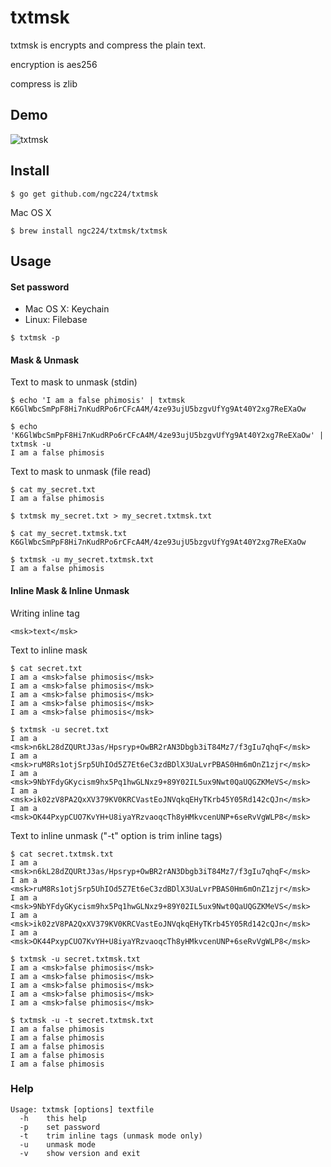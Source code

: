 # txtmsk
txtmsk is encrypts and compress the plain text.

encryption is aes256

compress is zlib

## Demo

![txtmsk](https://raw.githubusercontent.com/wiki/ngc224/txtmsk/txtmsk.gif)

## Install
```
$ go get github.com/ngc224/txtmsk
```

Mac OS X
```
$ brew install ngc224/txtmsk/txtmsk
```

## Usage
#### Set password

- Mac OS X: Keychain
- Linux: Filebase

```
$ txtmsk -p
```

#### Mask & Unmask

Text to mask to unmask (stdin)
```
$ echo 'I am a false phimosis' | txtmsk
K6GlWbcSmPpF8Hi7nKudRPo6rCFcA4M/4ze93ujU5bzgvUfYg9At40Y2xg7ReEXaOw

$ echo 'K6GlWbcSmPpF8Hi7nKudRPo6rCFcA4M/4ze93ujU5bzgvUfYg9At40Y2xg7ReEXaOw' | txtmsk -u
I am a false phimosis
```

Text to mask to unmask (file read)
```
$ cat my_secret.txt
I am a false phimosis

$ txtmsk my_secret.txt > my_secret.txtmsk.txt

$ cat my_secret.txtmsk.txt
K6GlWbcSmPpF8Hi7nKudRPo6rCFcA4M/4ze93ujU5bzgvUfYg9At40Y2xg7ReEXaOw

$ txtmsk -u my_secret.txtmsk.txt
I am a false phimosis
```

#### Inline Mask & Inline Unmask

Writing inline tag
```
<msk>text</msk>
```

Text to inline mask
```
$ cat secret.txt
I am a <msk>false phimosis</msk>
I am a <msk>false phimosis</msk>
I am a <msk>false phimosis</msk>
I am a <msk>false phimosis</msk>
I am a <msk>false phimosis</msk>

$ txtmsk -u secret.txt
I am a <msk>n6kL28dZQURtJ3as/Hpsryp+OwBR2rAN3Dbgb3iT84Mz7/f3gIu7qhqF</msk>
I am a <msk>ruM8Rs1otjSrp5UhIOd5Z7Et6eC3zdBDlX3UaLvrPBAS0Hm6mOnZ1zjr</msk>
I am a <msk>9NbYFdyGKycism9hx5Pq1hwGLNxz9+89Y02IL5ux9Nwt0QaUQGZKMeVS</msk>
I am a <msk>ik02zV8PA2QxXV379KV0KRCVastEoJNVqkqEHyTKrb45Y05Rd142cQJn</msk>
I am a <msk>OK44PxypCUO7KvYH+U8iyaYRzvaoqcTh8yHMkvcenUNP+6seRvVgWLP8</msk>
```

Text to inline unmask ("-t" option is trim inline tags)
```
$ cat secret.txtmsk.txt
I am a <msk>n6kL28dZQURtJ3as/Hpsryp+OwBR2rAN3Dbgb3iT84Mz7/f3gIu7qhqF</msk>
I am a <msk>ruM8Rs1otjSrp5UhIOd5Z7Et6eC3zdBDlX3UaLvrPBAS0Hm6mOnZ1zjr</msk>
I am a <msk>9NbYFdyGKycism9hx5Pq1hwGLNxz9+89Y02IL5ux9Nwt0QaUQGZKMeVS</msk>
I am a <msk>ik02zV8PA2QxXV379KV0KRCVastEoJNVqkqEHyTKrb45Y05Rd142cQJn</msk>
I am a <msk>OK44PxypCUO7KvYH+U8iyaYRzvaoqcTh8yHMkvcenUNP+6seRvVgWLP8</msk>

$ txtmsk -u secret.txtmsk.txt
I am a <msk>false phimosis</msk>
I am a <msk>false phimosis</msk>
I am a <msk>false phimosis</msk>
I am a <msk>false phimosis</msk>
I am a <msk>false phimosis</msk>

$ txtmsk -u -t secret.txtmsk.txt
I am a false phimosis
I am a false phimosis
I am a false phimosis
I am a false phimosis
I am a false phimosis
```

### Help

```
Usage: txtmsk [options] textfile
  -h    this help
  -p    set password
  -t    trim inline tags (unmask mode only)
  -u    unmask mode
  -v    show version and exit
```